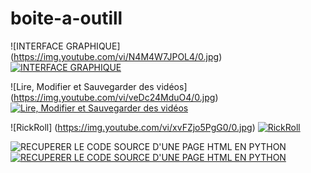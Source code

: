 # boite-a-outill
![INTERFACE GRAPHIQUE] (https://img.youtube.com/vi/N4M4W7JPOL4/0.jpg)
[![INTERFACE GRAPHIQUE](https://img.youtube.com/vi/N4M4W7JPOL4/0.jpg)](https://www.youtube.com/watch?v=N4M4W7JPOL4) 

![Lire, Modifier et Sauvegarder des vidéos] (https://img.youtube.com/vi/veDc24MduO4/0.jpg)
[![Lire, Modifier et Sauvegarder des vidéos](https://img.youtube.com/vi/veDc24MduO4/0.jpg)](https://www.youtube.com/watch?v=veDc24MduO4)

![RickRoll] (https://img.youtube.com/vi/xvFZjo5PgG0/0.jpg)
[![RickRoll](https://img.youtube.com/vi/xvFZjo5PgG0/0.jpg)](https://www.youtube.com/watch?v=xvFZjo5PgG0)

![RECUPERER LE CODE SOURCE D'UNE PAGE HTML EN PYTHON](https://img.youtube.com/vi/740g2O3jsG4/0.jpg)
[![RECUPERER LE CODE SOURCE D'UNE PAGE HTML EN PYTHON](https://img.youtube.com/vi/740g2O3jsG4/0.jpg)](https://www.youtube.com/watch?v=740g2O3jsG4)
